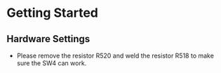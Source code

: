 # Getting Started

## Hardware Settings

  - Please remove the resistor R520 and weld the resistor R518 to make sure the SW4 can work.